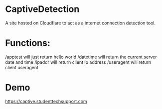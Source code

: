 # CaptiveDetection

A site hosted on Cloudflare to act as a internet connection detection tool.

# Functions:

/apptest will just return hello world
/datetime will return the current server date and time
/ipaddr will return client ip address
/useragent will return client useragent

# Demo

https://captive.studenttechsupport.com